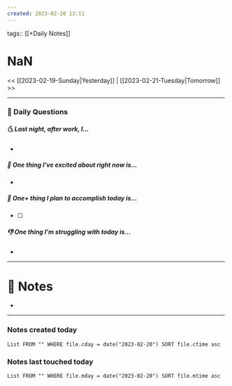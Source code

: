 ```yaml
---
created: 2023-02-20 13:11
---
```

tags:: [[+Daily Notes]]

# NaN

<< [[2023-02-19-Sunday|Yesterday]] | [[2023-02-21-Tuesday|Tomorrow]] >>

---
### 📅 Daily Questions
##### 🌜 Last night, after work, I...
- 

##### 🙌 One thing I've excited about right now is...
- 

##### 🚀 One+ thing I plan to accomplish today is...
- [ ] 

##### 👎 One thing I'm struggling with today is...
- 

---
# 📝 Notes
- 

---
### Notes created today
```dataview
List FROM "" WHERE file.cday = date("2023-02-20") SORT file.ctime asc
```

### Notes last touched today
```dataview
List FROM "" WHERE file.mday = date("2023-02-20") SORT file.mtime asc
```